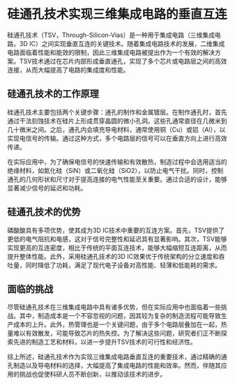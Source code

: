 # 硅通孔技术实现三维集成电路的垂直互连

硅通孔技术（TSV，Through-Silicon-Vias）是一种用于集成电路（三维集成电路，3D IC）之间实现垂直互连的关键技术。随着集成电路技术的发展，二维集成电路面临着性能和能效的限制，因此三维集成电路被提出作为一个有效的解决方案。TSV技术通过在芯片内部形成垂直通孔，实现了多个芯片或电路层之间的高效连接，从而大幅提高了电路的集成度和性能。

## 硅通孔技术的工作原理

硅通孔技术主要包括两个关键步骤：通孔的制作和金属镀层。在制作通孔时，首先通过干法刻蚀技术在硅片上形成贯穿晶圆的微小孔洞。这些孔通常直径在几微米到几十微米之间。之后，通孔内会填充导电材料，通常使用铜（Cu）或铝（Al），以实现电信号的传输。通过这种方式，多个电路层的信号可以在垂直方向上进行高效传递。

在实际应用中，为了确保电信号的快速传输和有效散热，制造过程中会选用适当的绝缘材料，如氮化硅（SiN）或二氧化硅（SiO2），以防止电气干扰。同时，控制通孔的几何形状和尺寸对于提高连接的电气性能至关重要。通过合适的设计，能够显著减少信号的延迟和功耗。

## 硅通孔技术的优势

磷酸酸具有多项优势，使其成为3D IC技术中重要的互连方案。首先，TSV提供了更低的电气阻抗和电感，这对于信号完整性和延迟具有显著影响。其次，TSV能够实现更高的互连密度，相比于传统的平面互连技术，能够大幅缩短互连距离，从而提升整体性能。此外，采用硅通孔技术的3D IC效果优于传统架构的分立速度和吞吐量，同时降低了功耗，满足了现代电子设备对高性能、轻薄和低能耗的需求。

## 面临的挑战

尽管硅通孔技术在三维集成电路中具有诸多优势，但在实际应用中也面临着一些挑战。其中，制造成本是一个不容忽视的问题，因其较为复杂的制造流程可能导致生产成本的上升。此外，热管理也是一个关键问题，由于多个电路层叠加在一起，热量难以有效散发，可能导致芯片的热失控。为了解决这些问题，研究者们正不断探索先进的制造工艺和材料，以进一步提升TSV技术的可行性和经济性。

综上所述，硅通孔技术作为实现三维集成电路垂直互连的重要技术，通过精确的通孔制造以及导电材料的选择，大幅提高了集成电路的性能和效率。然而，伴随其应用的挑战也促使科研人员不断创新，以推动该技术的进步。